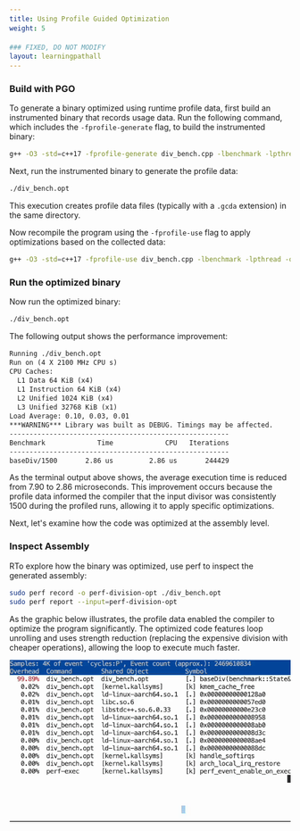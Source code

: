 ```yaml
---
title: Using Profile Guided Optimization
weight: 5

### FIXED, DO NOT MODIFY
layout: learningpathall
---
```


### Build with PGO

To generate a binary optimized using runtime profile data, first build an instrumented binary that records usage data. Run the following command, which includes the `-fprofile-generate` flag, to build the instrumented binary:

```bash
g++ -O3 -std=c++17 -fprofile-generate div_bench.cpp -lbenchmark -lpthread -o div_bench.opt
```

Next, run the instrumented binary to generate the profile data:

```bash
./div_bench.opt
```

This execution creates profile data files (typically with a `.gcda` extension) in the same directory. 

Now recompile the program using the `-fprofile-use` flag to apply optimizations based on the collected data: 

```bash
g++ -O3 -std=c++17 -fprofile-use div_bench.cpp -lbenchmark -lpthread -o div_bench.opt
```

### Run the optimized binary 

Now run the optimized binary:

```bash
./div_bench.opt
```

The following output shows the performance improvement:

```output
Running ./div_bench.opt
Run on (4 X 2100 MHz CPU s)
CPU Caches:
  L1 Data 64 KiB (x4)
  L1 Instruction 64 KiB (x4)
  L2 Unified 1024 KiB (x4)
  L3 Unified 32768 KiB (x1)
Load Average: 0.10, 0.03, 0.01
***WARNING*** Library was built as DEBUG. Timings may be affected.
-------------------------------------------------------
Benchmark             Time             CPU   Iterations
-------------------------------------------------------
baseDiv/1500       2.86 us         2.86 us       244429
```

As the terminal output above shows, the average execution time is reduced from 7.90 to 2.86 microseconds. This improvement occurs because the profile data informed the compiler that the input divisor was consistently 1500 during the profiled runs, allowing it to apply specific optimizations.

Next, let's examine how the code was optimized at the assembly level.

### Inspect Assembly 

RTo explore how the binary was optimized, use perf to inspect the generated assembly:

```bash
sudo perf record -o perf-division-opt ./div_bench.opt
sudo perf report --input=perf-division-opt
```

As the graphic below illustrates, the profile data enabled the compiler to optimize the program significantly. The optimized code features loop unrolling and uses strength reduction (replacing the expensive division with cheaper operations), allowing the loop to execute much faster.

![after-pgo](./after-pgo.gif)